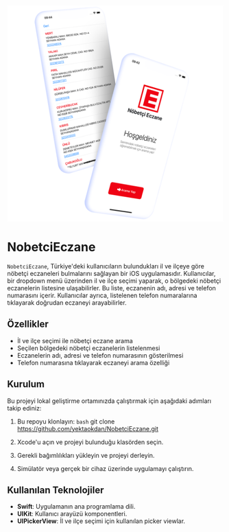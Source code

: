 ![alt text](https://github.com/yektaokdan/NobetciEczane/blob/main/image_for_readme/mockup.png?raw=true)
# NobetciEczane

`NobetciEczane`, Türkiye'deki kullanıcıların bulundukları il ve ilçeye göre nöbetçi eczaneleri bulmalarını sağlayan bir iOS uygulamasıdır. Kullanıcılar, bir dropdown menü üzerinden il ve ilçe seçimi yaparak, o bölgedeki nöbetçi eczanelerin listesine ulaşabilirler. Bu liste, eczanenin adı, adresi ve telefon numarasını içerir. Kullanıcılar ayrıca, listelenen telefon numaralarına tıklayarak doğrudan eczaneyi arayabilirler.

## Özellikler

- İl ve ilçe seçimi ile nöbetçi eczane arama
- Seçilen bölgedeki nöbetçi eczanelerin listelenmesi
- Eczanelerin adı, adresi ve telefon numarasının gösterilmesi
- Telefon numarasına tıklayarak eczaneyi arama özelliği

## Kurulum

Bu projeyi lokal geliştirme ortamınızda çalıştırmak için aşağıdaki adımları takip ediniz:

1. Bu repoyu klonlayın:
```bash```
git clone https://github.com/yektaokdan/NobetciEczane.git

2. Xcode'u açın ve projeyi bulunduğu klasörden seçin.

3. Gerekli bağımlılıkları yükleyin ve projeyi derleyin.

4. Simülatör veya gerçek bir cihaz üzerinde uygulamayı çalıştırın.

## Kullanılan Teknolojiler

- **Swift**: Uygulamanın ana programlama dili.
- **UIKit**: Kullanıcı arayüzü komponentleri.
- **UIPickerView**: İl ve ilçe seçimi için kullanılan picker viewlar.

